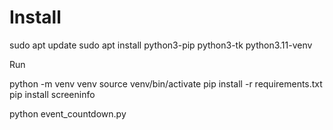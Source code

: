 # Install

sudo apt update
sudo apt install python3-pip python3-tk python3.11-venv

Run

python -m venv venv
source venv/bin/activate
pip install -r requirements.txt
pip install screeninfo

python event_countdown.py